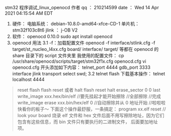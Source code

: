 stm32 程序调试_linux_openocd
作者 qq ： 210214599
date ： Wed 14 Apr 2021 04:15:54 AM EDT
1. 硬件：
电脑系统： debian-10.8.0-amd64-xfce-CD-1
单片机： stm32f103c8t6
jlink ： j-OB V2
2. 软件：
openocd 0.10.0
sudo apt install openocd
3. openocd 用法
3.1 -f：加载配置文件
openocd -f interface/stlink.cfg -f target/st_nucleo_l4xx.cfg
board/ interface/ target/ 等都在 openocd 的 share 目录下的 script 文件夹里
我使用的配置文件：
cp /usr/share/openocd/scripts/target/stm32f1x.cfg openocd.cfg
vi openocd.cfg
开头添加如下内容：
telnet_port 4444
gdb_port 3333
interface jlink
transport select swd;
3.2 telnet
flash 下载基本操作：
telnet localhost 4444
>reset
>flash
>flash
>reset
或者
>halt
>flash
>reset
halt
erase_sector 0 0 last
write_image xxx.hex/bin/elf
//要先挂起才能开始擦除
//全部擦除
//完成
write_image erase xxx.bin/hex/elf 0
//自动擦除并从 0 地址开始
//啦啦啦快看你的板子～
下面这个操作最舒服，一条搞定：
>program xx.elf
>reset
// look your board
烧录 elf 文件和 hex 文件后面不用写擦除地址，因为它们包含有这些信息，而 bin 文件只有要执行的二进制文件，
后面要加地址项。
